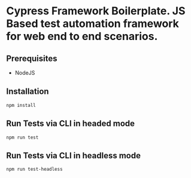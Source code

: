 # Cypress Framework Boilerplate. JS Based test automation framework for web end to end scenarios.

## Prerequisites
- NodeJS


## Installation
```
npm install
```


## Run Tests via CLI in headed mode
```
npm run test
```

## Run Tests via CLI in headless mode
```
npm run test-headless
```
